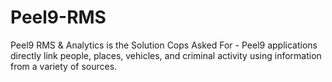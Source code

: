 # Peel9-RMS
Peel9 RMS &amp; Analytics is the Solution Cops Asked For - Peel9 applications directly link people, places, vehicles, and criminal activity using information from a variety of sources.
